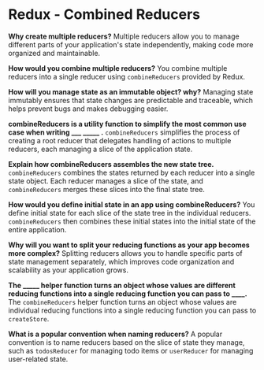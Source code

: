 # Redux - Combined Reducers

**Why create multiple reducers?**
Multiple reducers allow you to manage different parts of your application's state independently, making code more organized and maintainable.

**How would you combine multiple reducers?**
You combine multiple reducers into a single reducer using `combineReducers` provided by Redux.

**How will you manage state as an immutable object? why?**
Managing state immutably ensures that state changes are predictable and traceable, which helps prevent bugs and makes debugging easier.

**combineReducers is a utility function to simplify the most common use case when writing ___ _____ .**
`combineReducers` simplifies the process of creating a root reducer that delegates handling of actions to multiple reducers, each managing a slice of the application state.

**Explain how combineReducers assembles the new state tree.**
`combineReducers` combines the states returned by each reducer into a single state object. Each reducer manages a slice of the state, and `combineReducers` merges these slices into the final state tree.

**How would you define initial state in an app using combineReducers?**
You define initial state for each slice of the state tree in the individual reducers. `combineReducers` then combines these initial states into the initial state of the entire application.

**Why will you want to split your reducing functions as your app becomes more complex?**
Splitting reducers allows you to handle specific parts of state management separately, which improves code organization and scalability as your application grows.

**The _____ helper function turns an object whose values are different reducing functions into a single reducing function you can pass to ____.**
The `combineReducers` helper function turns an object whose values are individual reducing functions into a single reducing function you can pass to `createStore`.

**What is a popular convention when naming reducers?**
A popular convention is to name reducers based on the slice of state they manage, such as `todosReducer` for managing todo items or `userReducer` for managing user-related state.
